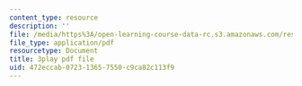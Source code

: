 ```yaml
---
content_type: resource
description: ''
file: /media/https%3A/open-learning-course-data-rc.s3.amazonaws.com/res-6-008-digital-signal-processing-spring-2011/472eccab072313657550c9ca82c113f9_oJv4dsUID0Q.pdf
file_type: application/pdf
resourcetype: Document
title: 3play pdf file
uid: 472eccab-0723-1365-7550-c9ca82c113f9
---
```


